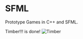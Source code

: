# SFML
Prototype Games in C++ and SFML.

Timber!!! is done!
![Timber](https://user-images.githubusercontent.com/42853022/93775415-c1329400-fbf8-11ea-9389-cf0a46f626ec.png)
